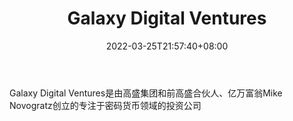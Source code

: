 ﻿---
weight: 
title: "Galaxy Digital Ventures"
description: "Galaxy Digital Ventures是由高盛集团和前高盛合伙人、亿万富翁Mike Novogratz创立的专注于密码货币领域的投资公司"
date: 2022-03-25T21:57:40+08:00
lastmod: 2022-03-25T16:45:40+08:00
draft: false
authors: ["Metabd"]
featuredImage: "galaxy-digital-ventures.png"
link: ""
tags: ["投资机构","Galaxy Digital Ventures"]
categories: ["navigation"]
navigation: ["投资机构"]
lightgallery: true
toc: true
pinned: false
recommend: false
recommend1: false
---
Galaxy Digital Ventures是由高盛集团和前高盛合伙人、亿万富翁Mike Novogratz创立的专注于密码货币领域的投资公司
